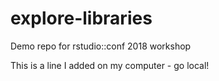 # explore-libraries
Demo repo for rstudio::conf 2018 workshop

This is a line I added on my computer - go local!